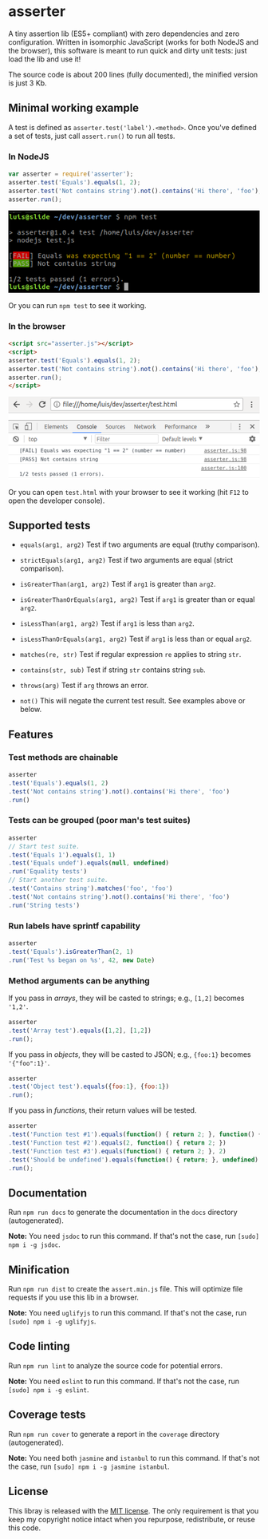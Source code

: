 # asserter

A tiny assertion lib (ES5+ compliant) with zero dependencies and zero configuration.
Written in isomorphic JavaScript (works for both NodeJS and the browser),
this software is meant to run quick and dirty unit tests: just load the lib and use it!

The source code is about 200 lines (fully documented), the minified version is just 3 Kb.

## Minimal working example

A test is defined as `asserter.test('label').<method>`.
Once you've defined a set of tests, just call `assert.run()` to run all tests.

### In NodeJS

```js
var asserter = require('asserter');
asserter.test('Equals').equals(1, 2);
asserter.test('Not contains string').not().contains('Hi there', 'foo');
asserter.run();
```

![Sample output](sample-node.png?raw=true)

Or you can run `npm test` to see it working.

### In the browser

```html
<script src="asserter.js"></script>
<script>
asserter.test('Equals').equals(1, 2);
asserter.test('Not contains string').not().contains('Hi there', 'foo');
asserter.run();
</script>
```

![Sample output](sample-browser.png?raw=true)

Or you can open `test.html` with your browser to see it working (hit `F12` to open the developer console).

## Supported tests

* `equals(arg1, arg2)`
Test if two arguments are equal (truthy comparison).

* `strictEquals(arg1, arg2)`
Test if two arguments are equal (strict comparison).

* `isGreaterThan(arg1, arg2)`
Test if `arg1` is greater than `arg2`.

* `isGreaterThanOrEquals(arg1, arg2)`
Test if `arg1` is greater than or equal `arg2`.

* `isLessThan(arg1, arg2)`
Test if `arg1` is less than `arg2`.

* `isLessThanOrEquals(arg1, arg2)`
Test if `arg1` is less than or equal `arg2`.

* `matches(re, str)`
Test if regular expression `re` applies to string `str`.

* `contains(str, sub)`
Test if string `str` contains string `sub`.

* `throws(arg)`
Test if `arg` throws an error.

* `not()`
This will negate the current test result. See examples above or below.

## Features

### Test methods are chainable

```js
asserter
.test('Equals').equals(1, 2)
.test('Not contains string').not().contains('Hi there', 'foo')
.run()
```

### Tests can be grouped (poor man's test suites)

```js
asserter
// Start test suite.
.test('Equals 1').equals(1, 1)
.test('Equals undef').equals(null, undefined)
.run('Equality tests')
// Start another test suite.
.test('Contains string').matches('foo', 'foo')
.test('Not contains string').not().contains('Hi there', 'foo')
.run('String tests')
```

### Run labels have sprintf capability

```js
asserter
.test('Equals').isGreaterThan(2, 1)
.run('Test %s began on %s', 42, new Date)
```

### Method arguments can be anything

If you pass in *arrays*, they will be casted to strings; e.g., `[1,2]` becomes `'1,2'`.
```js
asserter
.test('Array test').equals([1,2], [1,2])
.run();
```

If you pass in *objects*, they will be casted to JSON; e.g., `{foo:1}` becomes `'{"foo":1}'`.
```js
asserter
.test('Object test').equals({foo:1}, {foo:1})
.run();
```

If you pass in *functions*, their return values will be tested.
```js
asserter
.test('Function test #1').equals(function() { return 2; }, function() { return 2; })
.test('Function test #2').equals(2, function() { return 2; })
.test('Function test #3').equals(function() { return 2; }, 2)
.test('Should be undefined').equals(function() { return; }, undefined)
.run();
```

## Documentation

Run `npm run docs` to generate the documentation in the `docs` directory (autogenerated).

**Note:** You need `jsdoc` to run this command. If that's not the case, run `[sudo] npm i -g jsdoc`.

## Minification

Run `npm run dist` to create the `assert.min.js` file.
This will optimize file requests if you use this lib in a browser.

**Note:** You need `uglifyjs` to run this command. If that's not the case, run `[sudo] npm i -g uglifyjs`.

## Code linting

Run `npm run lint` to analyze the source code for potential errors.

**Note:** You need `eslint` to run this command. If that's not the case, run `[sudo] npm i -g eslint`.

## Coverage tests

Run `npm run cover` to generate a report in the `coverage` directory (autogenerated).

**Note:** You need both `jasmine` and `istanbul` to run this command. If that's not the case, run `[sudo] npm i -g jasmine istanbul`.


## License

This libray is released with the [MIT license](LICENSE).
The only requirement is that you keep my copyright notice intact when you repurpose, redistribute, or reuse this code.
